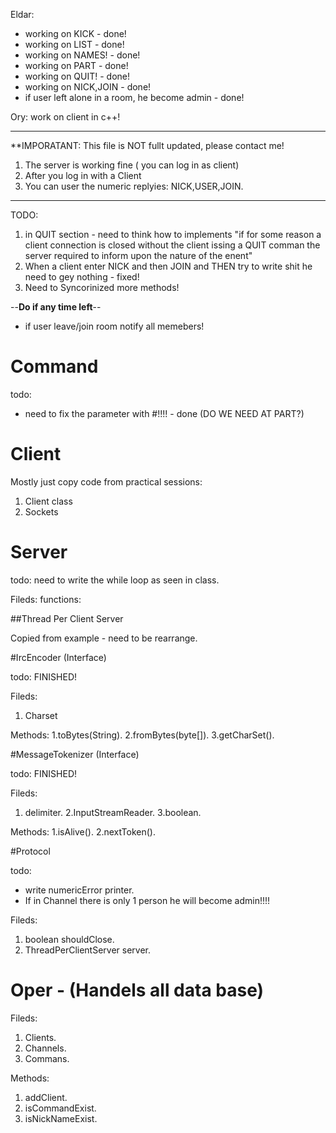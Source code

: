 Eldar:
* working on KICK - done!
* working on LIST - done!
* working on NAMES! - done!
* working on PART - done!
* working on QUIT! - done!
* working on NICK,JOIN - done!
* if user left alone in a room, he become admin - done!


Ory: work on client in c++!

****************************************************************

**IMPORATANT: This file is NOT fullt updated, please contact me!
1. The server is working fine ( you can log in as client)
2. After you log in with a Client
3. You can user the numeric replyies: NICK,USER,JOIN.
****************************************************************


TODO:

1. in QUIT section - need to think how to implements "if for some reason
a client connection is closed without the client issing a QUIT comman the
server required to inform upon the nature of the enent"
2. When a client enter NICK and then JOIN and THEN try to write shit
   he need to gey nothing  - fixed!
3. Need to Syncorinized more methods!

--**Do if any time left**--
* if user leave/join room notify all memebers!


# Command
todo:
- need to fix the parameter with #!!!! - done (DO WE NEED AT PART?)


# Client

Mostly just copy code from practical sessions:

1. Client class
2. Sockets

# Server

todo: need to write the while loop as seen in class.

Fileds:
functions:


##Thread Per Client Server

Copied from example - need to be rearrange.

#IrcEncoder (Interface)

todo: FINISHED!

Fileds:
1. Charset

Methods:
1.toBytes(String).
2.fromBytes(byte[]).
3.getCharSet().

#MessageTokenizer (Interface) 

todo: FINISHED!

Fileds:
1. delimiter.
2.InputStreamReader.
3.boolean.

Methods:
1.isAlive().
2.nextToken().

#Protocol

todo: 
* write numericError printer.
* If in Channel there is only 1 person he will become admin!!!!

Fileds:
1. boolean shouldClose.
2. ThreadPerClientServer server.


# Oper - (Handels all data base)

Fileds:
1. Clients.
2. Channels.
3. Commans.

Methods:
1. addClient.
2. isCommandExist.
3. isNickNameExist.

